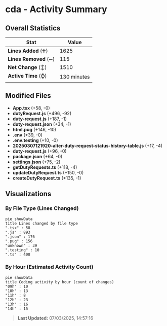 # cda - Activity Summary 

## Overall Statistics

| Stat                   | Value                                                             |
| ---------------------- | ----------------------------------------------------------------- |
| **Lines Added** (➕)   | 1625                                          |
| **Lines Removed** (➖) | 115                                        |
| **Net Change** (↕)    | 1510                |
| **Active Time** (⌚)   | 130 minutes |


## Modified Files
- **App.tsx** (+58, -0)
- **dutyRequest.js** (+496, -92)
- **duty-request.js** (+187, -1)
- **duty-request.json** (+34, -1)
- **html.pug** (+146, -10)
- **.env** (+39, -0)
- **.env.testing** (+10, -0)
- **20250307121920-alter-duty-request-status-history-table.js** (+17, -4)
- **duty-request.js** (+96, -0)
- **package.json** (+64, -0)
- **settings.json** (+75, -2)
- **getDutyRequests.ts** (+118, -4)
- **updateDutyRequest.ts** (+150, -0)
- **createDutyRequest.ts** (+135, -1)

## Visualizations

### By File Type (Lines Changed)

```mermaid
pie showData
title Lines changed by file type
".tsx" : 58
".js" : 893
".json" : 176
".pug" : 156
"unknown" : 39
".testing" : 10
".ts" : 408
```

### By Hour (Estimated Activity Count)

```mermaid
pie showData
title Coding activity by hour (count of changes)
"09h" : 10
"10h" : 13
"11h" : 8
"12h" : 23
"13h" : 16
"14h" : 15
```


> **Last Updated:** 07/03/2025, 14:57:16